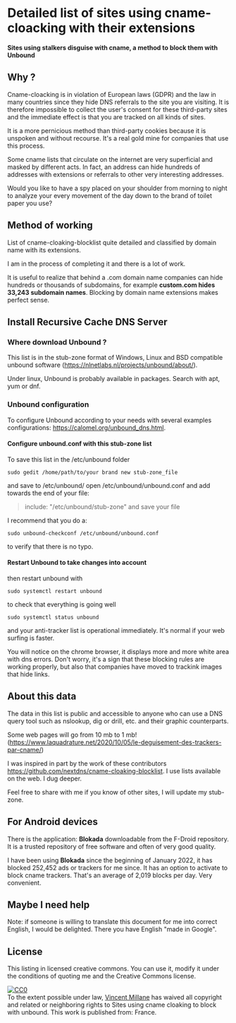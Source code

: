 # Detailed list of sites using cname-cloacking with their extensions

__Sites using stalkers disguise with cname, a method to block them with Unbound__



## Why ?
Cname-cloacking is in violation of European laws (GDPR) and the law in many countries since they hide DNS referrals to the site you are visiting. It is therefore impossible to collect the user's consent for these third-party sites and the immediate effect is that you are tracked on all kinds of sites.

It is a more pernicious method than third-party cookies because it is unspoken and without recourse.
It's a real gold mine for companies that use this process.

Some cname lists that circulate on the internet are very superficial and masked by different acts.
In fact, an address can hide hundreds of addresses with extensions or referrals to other very interesting addresses.
 
Would you like to have a spy placed on your shoulder from morning to night to analyze your every movement of the day down to the brand of toilet paper you use?



## Method of working

List of cname-cloaking-blocklist quite detailed and classified by domain name with its extensions.

I am in the process of completing it and there is a lot of work.

It is useful to realize that behind a .com domain name companies can hide hundreds or thousands of subdomains, for example __custom.com hides 33,243 subdomain names__. Blocking by domain name extensions makes perfect sense.



## Install Recursive Cache DNS Server

### Where download Unbound ?

This list is in the stub-zone format of Windows, Linux and BSD compatible unbound software (https://nlnetlabs.nl/projects/unbound/about/).

Under linux, Unbound is probably available in packages. Search with apt, yum or dnf.

### Unbound configuration
 
To configure Unbound according to your needs with several examples configurations: https://calomel.org/unbound_dns.html.

#### Configure unbound.conf with this stub-zone list
 
To save this list in the /etc/unbound folder

    sudo gedit /home/path/to/your brand new stub-zone_file

and save to /etc/unbound/
open /etc/unbound/unbound.conf and add towards the end of your file:

> include: "/etc/unbound/stub-zone" and save your file

I recommend that you do a:

    sudo unbound-checkconf /etc/unbound/unbound.conf

to verify that there is no typo. 

#### Restart Unbound to take changes into account

then restart unbound with

    sudo systemctl restart unbound

to check that everything is going well

    sudo systemctl status unbound

and your anti-tracker list is operational immediately. It's normal if your web surfing is faster.

You will notice on the chrome browser, it displays more and more white area with dns errors.
Don't worry, it's a sign that these blocking rules are working properly, but also that companies have moved to trackink images that hide links.



## About this data

The data in this list is public and accessible to anyone who can use a DNS query tool such as nslookup, dig or drill, etc. and their graphic counterparts.

 Some web pages will go from 10 mb to 1 mb! (https://www.laquadrature.net/2020/10/05/le-deguisement-des-trackers-par-cname/)

I was inspired in part by the work of these contributors https://github.com/nextdns/cname-cloaking-blocklist.
I use lists available on the web.
I dug deeper.

Feel free to share with me if you know of other sites, I will update my stub-zone.



## For Android devices

There is the application: __Blokada__ downloadable from the F-Droid repository. It is a trusted repository of free software and often of very good quality.


I have been using __Blokada__ since the beginning of January 2022, it has blocked 252,452 ads or trackers for me since. It has an option to activate to block cname trackers. That's an average of 2,019 blocks per day. Very convenient.



## Maybe I need help

Note: if someone is willing to translate this document for me into correct English, I would be delighted.
There you have English "made in Google".



## License


 This listing in licensed creative commons. You can use it, modify it under the conditions of quoting me and the Creative Commons license.
 
 <p xmlns:dct="http://purl.org/dc/terms/" xmlns:vcard="http://www.w3.org/2001/vcard-rdf/3.0#">
  <a rel="license"
     href="http://creativecommons.org/publicdomain/zero/1.0/">
    <img src="http://i.creativecommons.org/p/zero/1.0/88x31.png" style="border-style: none;" alt="CC0" />
  </a>
  <br />
  To the extent possible under law,
  <a rel="dct:publisher"
     href="https://github.com/Vincent-Millane/cname-cloaking">
    <span property="dct:title">Vincent Millane</span></a>
  has waived all copyright and related or neighboring rights to
  <span property="dct:title">Sites using cname cloaking to block with unbound</span>.
This work is published from:
<span property="vcard:Country" datatype="dct:ISO3166"
      content="FR" about="https://github.com/Vincent-Millane/cname-cloaking">
  France</span>.

